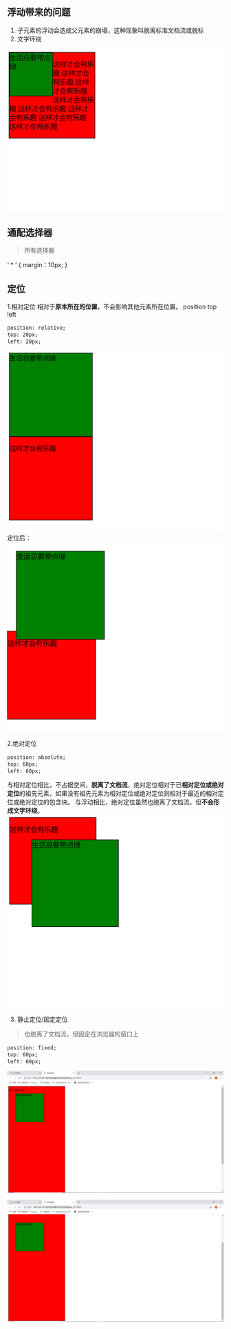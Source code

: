 ## 浮动带来的问题

1. 子元素的浮动会造成父元素的崩塌，这种现象叫脱离标准文档流或脱标
2. 文字环绕

![](/assets/QQ截图20190318192526.png)

## 通配选择器
>所有选择器

   ‘ * ’ {
        margin：10px;
    }

## 定位

1.相对定位
  相对于**原本所在的位置**，不会影响其他元素所在位置。
  position top left
  
    position: relative;
    top: 20px;
    left: 20px;

 
  ![](/assets/QQ截图20190318192918.png)
  定位后：
  ![](/assets/QQ截图20190318193136.png)
  
2.绝对定位

    position: absolute;
    top: 60px;
    left: 60px;
    
  与相对定位相比，不占据空间，**脱离了文档流**，绝对定位相对于已**相对定位或绝对定位**的祖先元素，如果没有祖先元素为相对定位或绝对定位则相对于最近的相对定位或绝对定位的包含块。
  与浮动相比，绝对定位虽然也脱离了文档流，但**不会形成文字环绕**。
  ![](/assets/QQ截图20190318193447.png)
  
3. 静止定位/固定定位
>也脱离了文档流，但固定在浏览器的窗口上
  
    position: fixed;
    top: 60px;
    left: 60px;

![](/assets/QQ截图20190318200729.png)

![](/assets/QQ截图20190318200736.png)





